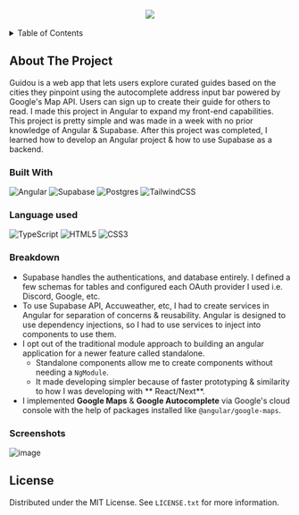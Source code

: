 <!-- PROJECT LOGO -->
<br />
<div align="center">
  <img align="center" src="https://github.com/user-attachments/assets/e28ab259-e743-43cf-9a01-333ef9fb9e33"></>
</div>
<br>
<!-- TABLE OF CONTENTS -->
<details>
  <summary>Table of Contents</summary>
  <ol>
    <li>
      <a href="#about-the-project">About The Project</a>
      <ul>
        <li><a href="#built-with">Built With</a></li>
      </ul>
    </li>
    <li>
      <a href="#breakdown">Breakdown</a>
    </li>
    <li><a href="#license">License</a></li>
  </ol>
</details>

<!-- ABOUT THE PROJECT -->
## About The Project
Guidou is a web app that lets users explore curated guides based on the cities they pinpoint using the autocomplete address input bar powered by Google's Map API. Users can sign up to create their guide for others to read. I made this project in Angular to expand my front-end capabilities. This project is pretty simple and was made in a week with no prior knowledge of Angular & Supabase. After this project was completed, I learned how to develop an Angular project & how to use Supabase as a backend.

### Built With
![Angular](https://img.shields.io/badge/angular-%23DD0031.svg?style=for-the-badge&logo=angular&logoColor=white)
![Supabase](https://img.shields.io/badge/Supabase-3ECF8E?style=for-the-badge&logo=supabase&logoColor=white)
![Postgres](https://img.shields.io/badge/postgres-%23316192.svg?style=for-the-badge&logo=postgresql&logoColor=white)
![TailwindCSS](https://img.shields.io/badge/Tailwind_CSS-38B2AC?style=for-the-badge&logo=tailwind-css&logoColor=white)

### Language used

![TypeScript](https://img.shields.io/badge/TypeScript-007ACC?style=for-the-badge&logo=typescript&logoColor=white)
![HTML5](https://img.shields.io/badge/html5-%23E34F26.svg?style=for-the-badge&logo=html5&logoColor=white)
![CSS3](https://img.shields.io/badge/css3-%231572B6.svg?style=for-the-badge&logo=css3&logoColor=white)

### Breakdown 
* Supabase handles the authentications, and database entirely. I defined a few schemas for tables and configured each OAuth provider I used i.e. Discord, Google, etc.
* To use Supabase API, Accuweather, etc, I had to create services in Angular for separation of concerns & reusability. Angular is designed to use dependency injections, so I had to use services to inject into components to use them.
* I opt out of the traditional module approach to building an angular application for a newer feature called standalone.
  * Standalone components allow me to create components without needing a `NgModule`.
  * It made developing simpler because of faster prototyping & similarity to how I was developing with ** React/Next**.
* I implemented **Google Maps** & **Google Autocomplete** via Google's cloud console with the help of packages installed like `@angular/google-maps`.
  
<!-- GETTING STARTED -->
### Screenshots
![image](https://github.com/user-attachments/assets/2a753d44-384e-42a6-aff5-400fd6873777)

<!-- LICENSE -->
## License
Distributed under the MIT License. See `LICENSE.txt` for more information.
